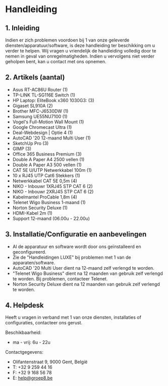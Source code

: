 # Handleiding 
## 1. Inleiding
Indien er zich problemen voordoen bij 1 van onze geleverde diensten/apparatuur/software, is deze handleiding ter beschikking om u verder te helpen. Wij vragen u vriendelijk de handleiding volledig door te nemen in geval van onregelmatigheden. Indien u vervolgens niet verder geholpen bent, kan u contact met ons opnemen.

## 2. Artikels (aantal)
- Asus RT-AC86U Router (1)
- TP-LINK TL-SG116E Switch (1)
- HP Laptop: EliteBook x360 1030G3: (3)
- Gigaset SL910A (2)
- Brother MFC-J6530DW (1)
- Samsung UE55NU7100 (1)
- Vogel's Full-Motion Wall Mount (1)			
- Google Chromecast Ultra (1)
- Deal-Webdesign | Optie 4 (1)
- AutoCAD '20 12-maand Multi User (1)
- SketchUp Pro (3)
- GIMP (3)
- Office 365 Business Premium (3)
- Double A Paper A4 2500 vellen (1)
- Double A Paper A3 500 vellen (1)
- CAT 5E U/UTP Netwerkkabel 100m (1)
- 10 x RJ45 UTP Cat6 Stekkers (1)
- Netwerkkabel CAT 5E 0,5m (4)
- NIKO - Inbouwr 1XRJ45 STP CAT 6 (2)
- NIKO - Inbouwr 2XRJ45 STP CAT 6 (2)
- Kabelmantel ProCable 1,8m (4)
- Telenet Wigo Business 1-maand (1)
- Norton Security Deluxe (1)
- HDMI-Kabel 2m (1)
- Support 12-maand (06.00u - 22.00u)

## 3. Installatie/Configuratie en aanbevelingen
- Al de apparatuur en software wordt door ons geïnstalleerd en geconfigureerd.
- Zie de "Handleidingen LUXE" bij problemen met 1 van de apparaten/software.
- AutoCAD '20 Multi User dient na 12-maand zelf verlengd te worden.
- "Telenet Wigo Business" dient na 12 maanden van gebruik zelf verlengd te worden. Bij problemen, contacteer Telenet. 
- Norton Security Deluxe dient na 12 maanden van gebruik zelf verlengd te worden.

## 4. Helpdesk
Heeft u vragen in verband met 1 van onze diensten, installaties of configuraties, contacteer ons gerust.

Beschikbaarheid: 
- ma - vrij: 6u - 22u

Contactgegevens:
- Olifantenstraat 9, 9000 Gent, België
- T: +32 9 259 44 16
- F: +32 9 168 56 78
- E: help@groep8.be